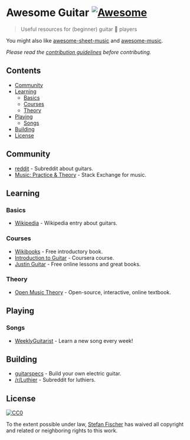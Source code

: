 # Awesome Guitar [![Awesome](https://cdn.rawgit.com/sindresorhus/awesome/d7305f38d29fed78fa85652e3a63e154dd8e8829/media/badge.svg)](https://github.com/sindresorhus/awesome)

> Useful resources for (beginner) guitar :guitar: players

You might also like [awesome-sheet-music](https://github.com/adius/awesome-sheet-music) and [awesome-music](https://github.com/ciconia/awesome-music).

*Please read the [contribution guidelines](contributing.md) before contributing.*

## Contents

<!-- START doctoc generated TOC please keep comment here to allow auto update -->
<!-- DON'T EDIT THIS SECTION, INSTEAD RE-RUN doctoc TO UPDATE -->


- [Community](#community)
- [Learning](#learning)
  - [Basics](#basics)
  - [Courses](#courses)
  - [Theory](#theory)
- [Playing](#playing)
  - [Songs](#songs)
- [Building](#building)
- [License](#license)

<!-- END doctoc generated TOC please keep comment here to allow auto update -->

## Community

- [reddit](https://www.reddit.com/r/Guitar/) - Subreddit about guitars.
- [Music: Practice & Theory](https://music.stackexchange.com/) - Stack Exchange for music.

## Learning

### Basics

- [Wikipedia](https://en.wikipedia.org/wiki/Guitar) - Wikipedia entry about guitars.

### Courses

- [Wikibooks](https://en.wikibooks.org/wiki/Guitar) - Free introductory book.
- [Introduction to Guitar](https://www.coursera.org/learn/guitar) - Coursera course.
- [Justin Guitar](https://www.justinguitar.com/) - Free online lessons and great books.

### Theory

- [Open Music Theory](http://openmusictheory.com/) - Open-source, interactive, online textbook.

## Playing

### Songs

- [WeeklyGuitarist](https://www.reddit.com/r/weeklyguitarist/) - Learn a new song every week!

## Building

- [guitarspecs](https://github.com/gitfrage/guitarspecs) - Build your own electric guitar.
- [/r/Luthier](https://www.reddit.com/r/Luthier/) - Subreddit for luthiers.

## License

[![CC0](http://mirrors.creativecommons.org/presskit/buttons/88x31/svg/cc-zero.svg)](https://creativecommons.org/publicdomain/zero/1.0/)

To the extent possible under law, [Stefan Fischer](https://github.com/sfischer13) has waived all copyright and related or neighboring rights to this work.
